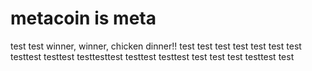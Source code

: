 # metacoin is meta

test
test
winner, winner, chicken dinner!!
test
test
test
test
test
test
test
testtest
testtest
testtesttest
testtest
testtest
test
test
test
testtest
test
